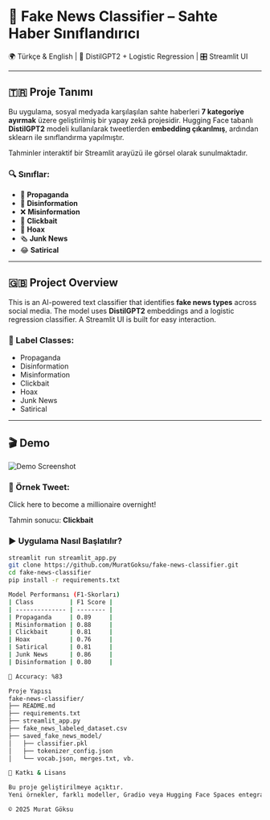 # 🤖 Fake News Classifier – Sahte Haber Sınıflandırıcı

🌍 Türkçe & English | 🧠 DistilGPT2 + Logistic Regression | 🎛️ Streamlit UI

---

## 🇹🇷 Proje Tanımı

Bu uygulama, sosyal medyada karşılaşılan sahte haberleri **7 kategoriye ayırmak** üzere geliştirilmiş bir yapay zekâ projesidir. Hugging Face tabanlı **DistilGPT2** modeli kullanılarak tweetlerden **embedding çıkarılmış**, ardından sklearn ile sınıflandırma yapılmıştır. 

Tahminler interaktif bir Streamlit arayüzü ile görsel olarak sunulmaktadır.

### 🔍 Sınıflar:
- 🧲 **Propaganda**
- 🔄 **Disinformation**
- ❌ **Misinformation**
- 🎣 **Clickbait**
- 👻 **Hoax**
- 🗞️ **Junk News**
- 😂 **Satirical**

---

## 🇬🇧 Project Overview

This is an AI-powered text classifier that identifies **fake news types** across social media. The model uses **DistilGPT2** embeddings and a logistic regression classifier. A Streamlit UI is built for easy interaction.

### 🧠 Label Classes:
- Propaganda
- Disinformation
- Misinformation
- Clickbait
- Hoax
- Junk News
- Satirical

---

## 🎬 Demo



![Demo Screenshot](images/demo_screenshot.png)










### 🧪 Örnek Tweet:

Click here to become a millionaire overnight!


Tahmin sonucu: **Clickbait**

### ▶️ Uygulama Nasıl Başlatılır?

```bash
streamlit run streamlit_app.py
git clone https://github.com/MuratGoksu/fake-news-classifier.git
cd fake-news-classifier
pip install -r requirements.txt

Model Performansı (F1-Skorları)
| Class          | F1 Score |
| -------------- | -------- |
| Propaganda     | 0.89     |
| Misinformation | 0.88     |
| Clickbait      | 0.81     |
| Hoax           | 0.76     |
| Satirical      | 0.81     |
| Junk News      | 0.86     |
| Disinformation | 0.80     |

🎯 Accuracy: %83

Proje Yapısı
fake-news-classifier/
├── README.md
├── requirements.txt
├── streamlit_app.py
├── fake_news_labeled_dataset.csv
├── saved_fake_news_model/
│   ├── classifier.pkl
│   ├── tokenizer_config.json
│   └── vocab.json, merges.txt, vb.

🙌 Katkı & Lisans

Bu proje geliştirilmeye açıktır.
Yeni örnekler, farklı modeller, Gradio veya Hugging Face Spaces entegrasyonu için katkılara açığız.

© 2025 Murat Göksu
